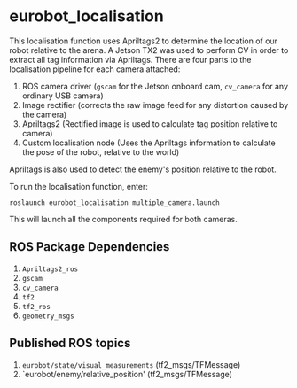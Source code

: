 # eurobot_localisation

This localisation function uses Apriltags2 to determine the location of our robot relative to the arena. 
A Jetson TX2 was used to perform CV in order to extract all tag information via Apriltags.
There are four parts to the localisation pipeline for each camera attached:

1. ROS camera driver (`gscam` for the Jetson onboard cam, `cv_camera` for any ordinary USB camera)
2. Image rectifier (corrects the raw image feed for any distortion caused by the camera)
3. Apriltags2 (Rectified image is used to calculate tag position relative to camera)
4. Custom localisation node (Uses the Apriltags information to calculate the pose of the robot, relative to the world)

Apriltags is also used to detect the enemy's position relative to the robot.

To run the localisation function, enter:
```
roslaunch eurobot_localisation multiple_camera.launch
```
This will launch all the components required for both cameras.

## ROS Package Dependencies
1. `Apriltags2_ros`
2. `gscam`
3. `cv_camera`
4. `tf2`
5. `tf2_ros`
6. `geometry_msgs`


## Published ROS topics

1. `eurobot/state/visual_measurements` (tf2_msgs/TFMessage)
2. `eurobot/enemy/relative_position' (tf2_msgs/TFMessage)



